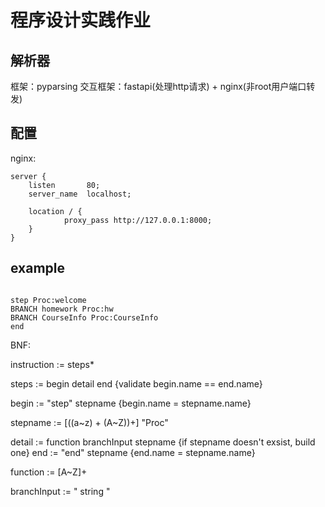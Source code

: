 # 程序设计实践作业

## 解析器

框架：pyparsing
交互框架：fastapi(处理http请求) + nginx(非root用户端口转发)

## 配置

nginx:

```
server {
    listen       80;
    server_name  localhost;

    location / {
            proxy_pass http://127.0.0.1:8000;
    }
}
```

## example

```

step Proc:welcome 
BRANCH homework Proc:hw 
BRANCH CourseInfo Proc:CourseInfo 
end

```

BNF:

instruction := steps*

steps       := begin detail end {validate begin.name == end.name}

begin       := "step" stepname {begin.name = stepname.name}

stepname    := \[((a\~z) + (A\~Z))+\] "Proc"

detail      := function branchInput stepname {if stepname doesn't 
exsist, build one} 
end         := "end" stepname {end.name = stepname.name}

function    := \[A~Z\]+

branchInput := " string "